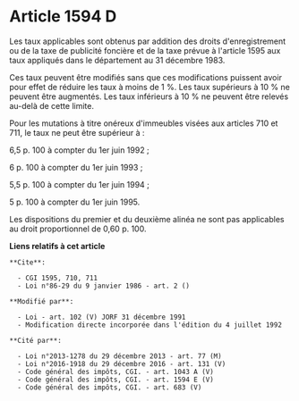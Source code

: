 # Article 1594 D

Les taux applicables sont obtenus par addition des droits d'enregistrement ou de la taxe de publicité foncière et de la taxe
prévue à l'article 1595 aux taux appliqués dans le département au 31 décembre 1983.

Ces taux peuvent être modifiés sans que ces modifications puissent avoir pour effet de réduire les taux à moins de 1 %. Les
taux supérieurs à 10 % ne peuvent être augmentés. Les taux inférieurs à 10 % ne peuvent être relevés au-delà de cette limite.

Pour les mutations à titre onéreux d'immeubles visées aux articles 710 et 711, le taux ne peut être supérieur à :

6,5 p. 100 à compter du 1er juin 1992 ;

6 p. 100 à compter du 1er juin 1993 ;

5,5 p. 100 à compter du 1er juin 1994 ;

5 p. 100 à compter du 1er juin 1995.

Les dispositions du premier et du deuxième alinéa ne sont pas applicables au droit proportionnel de 0,60 p. 100.

**Liens relatifs à cet article**

	**Cite**:

	  - CGI 1595, 710, 711
	  - Loi n°86-29 du 9 janvier 1986 - art. 2 ()

	**Modifié par**:

	  - Loi - art. 102 (V) JORF 31 décembre 1991
	  - Modification directe incorporée dans l'édition du 4 juillet 1992

	**Cité par**:

	  - Loi n°2013-1278 du 29 décembre 2013 - art. 77 (M)
	  - Loi n°2016-1918 du 29 décembre 2016 - art. 131 (V)
	  - Code général des impôts, CGI. - art. 1043 A (V)
	  - Code général des impôts, CGI. - art. 1594 E (V)
	  - Code général des impôts, CGI. - art. 683 (V)
